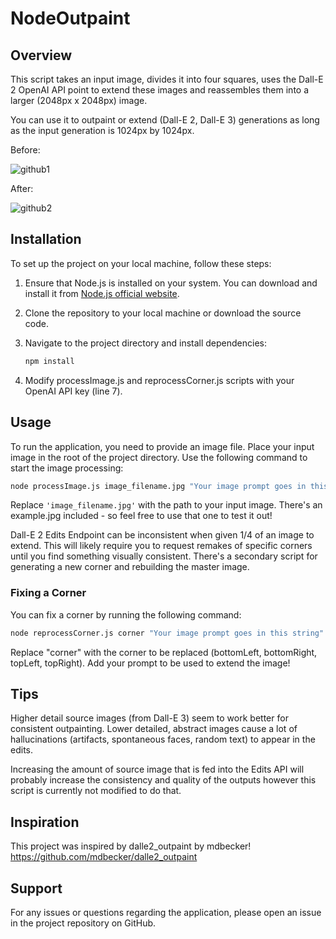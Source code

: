# NodeOutpaint

## Overview

This script takes an input image, divides it into four squares, uses the Dall-E 2 OpenAI API point to extend these images and reassembles them into a larger (2048px x 2048px) image.

You can use it to outpaint or extend (Dall-E 2, Dall-E 3) generations as long as the input generation is 1024px by 1024px.

Before:

![github1](https://github.com/darrylschaefer/NodeOutpainting/assets/119073511/8b251194-e271-40f7-808f-3ac590c87e1e)

After:

![github2](https://github.com/darrylschaefer/NodeOutpainting/assets/119073511/15fc4d6a-8e1f-4620-b9bc-8f4713bda1bf)

## Installation

To set up the project on your local machine, follow these steps:

1. Ensure that Node.js is installed on your system. You can download and install it from [Node.js official website](https://nodejs.org/).

2. Clone the repository to your local machine or download the source code.

3. Navigate to the project directory and install dependencies:

   ```bash
   npm install
   ```

4. Modify processImage.js and reprocessCorner.js scripts with your OpenAI API key (line 7).

## Usage

To run the application, you need to provide an image file. Place your input image in the root of the project directory. Use the following command to start the image processing:

```bash
node processImage.js image_filename.jpg "Your image prompt goes in this string"
```

Replace `'image_filename.jpg'` with the path to your input image. There's an example.jpg included - so feel free to use that one to test it out!

Dall-E 2 Edits Endpoint can be inconsistent when given 1/4 of an image to extend. This will likely require you to request remakes of specific corners until you find something visually consistent. There's a secondary script for generating a new corner and rebuilding the master image.

### Fixing a Corner

You can fix a corner by running the following command:

```bash
node reprocessCorner.js corner "Your image prompt goes in this string"
```

Replace "corner" with the corner to be replaced (bottomLeft, bottomRight, topLeft, topRight). Add your prompt to be used to extend the image!

## Tips

Higher detail source images (from Dall-E 3) seem to work better for consistent outpainting. Lower detailed, abstract images cause a lot of hallucinations (artifacts, spontaneous faces, random text) to appear in the edits.

Increasing the amount of source image that is fed into the Edits API will probably increase the consistency and quality of the outputs however this script is currently not modified to do that.

## Inspiration

This project was inspired by dalle2_outpaint by mdbecker! https://github.com/mdbecker/dalle2_outpaint

## Support

For any issues or questions regarding the application, please open an issue in the project repository on GitHub.

